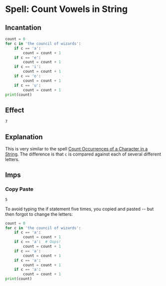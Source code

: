 # Spell: Count Vowels in String

## Incantation

```python
count = 0
for c in 'the council of wizards':
    if c == 'a':
        count = count + 1
    if c == 'e':
        count = count + 1
    if c == 'i':
        count = count + 1
    if c == 'o':
        count = count + 1
    if c == 'u':
        count = count + 1
print(count)
```

## Effect

```
7
```

## Explanation

This is very similar to the spell [Count Occurrences of a Character in a String](count_occurrences_of_character_in_string.md).
The difference is that `c` is compared against each of several different letters.

## Imps

### Copy Paste

```
5
```

To avoid typing the if statement five times, you copied and pasted -- but then forgot to change the letters:

```python
count = 0
for c in 'the council of wizards':
    if c == 'a':
        count = count + 1
    if c == 'a':  # Oops!
        count = count + 1
    if c == 'a':
        count = count + 1
    if c == 'a':
        count = count + 1
    if c == 'a':
        count = count + 1
print(count)
```
